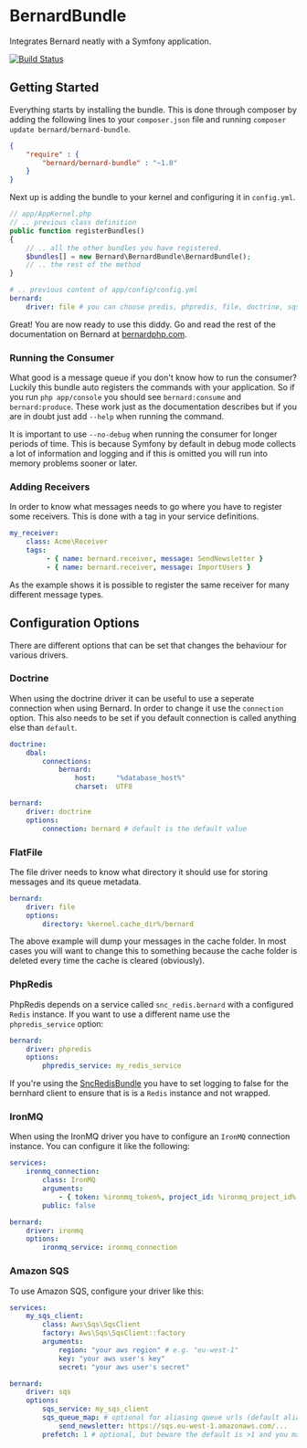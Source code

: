 BernardBundle
=============

Integrates Bernard neatly with a Symfony application.

[![Build Status](https://travis-ci.org/bernardphp/BernardBundle.png?branch=master)](https://travis-ci.org/bernardphp/BernardBundle)

Getting Started
---------------

Everything starts by installing the bundle. This is done through composer by adding the following lines
to your `composer.json` file and running `composer update bernard/bernard-bundle`.

``` json
{
    "require" : {
        "bernard/bernard-bundle" : "~1.0"
    }
}
```

Next up is adding the bundle to your kernel and configuring it in `config.yml`.

``` php
// app/AppKernel.php
// .. previous class definition
public function registerBundles()
{
    // .. all the other bundles you have registered.
    $bundles[] = new Bernard\BernardBundle\BernardBundle();
    // .. the rest of the method
}
```

``` yml
# .. previous content of app/config/config.yml
bernard:
    driver: file # you can choose predis, phpredis, file, doctrine, sqs etc.
```

Great! You are now ready to use this diddy. Go and read the rest of the documentation on Bernard at [bernardphp.com](http://bernardphp.com/).

### Running the Consumer

What good is a message queue if you don't know how to run the consumer? Luckily this bundle auto registers the commands
with your application. So if you run `php app/console` you should see `bernard:consume` and `bernard:produce`. These
work just as the documentation describes but if you are in doubt just add `--help` when running the command.

It is important to use `--no-debug` when running the consumer for longer periods of time. This is because Symfony by
default in debug mode collects a lot of information and logging and if this is omitted you will run into memory problems
sooner or later.

### Adding Receivers

In order to know what messages needs to go where you have to register some receivers. This is done with a tag in your
service definitions.

``` yaml
my_receiver:
    class: Acme\Receiver
    tags:
         - { name: bernard.receiver, message: SendNewsletter }
         - { name: bernard.receiver, message: ImportUsers }
```

As the example shows it is possible to register the same receiver for many different message types.

Configuration Options
---------------------

There are different options that can be set that changes the behaviour for various drivers.

### Doctrine

When using the doctrine driver it can be useful to use a seperate connection when using Bernard. In order to
change it use the `connection` option. This also needs to be set if you default connection is called anything else
than `default`.

``` yaml
doctrine:
    dbal:
        connections:
            bernard:
                host:     "%database_host%"
                charset:  UTF8

bernard:
    driver: doctrine
    options:
        connection: bernard # default is the default value
```

### FlatFile

The file driver needs to know what directory it should use for storing messages and its queue metadata.

``` yaml
bernard:
    driver: file
    options:
        directory: %kernel.cache_dir%/bernard
```

The above example will dump your messages in the cache folder. In most cases you will want to change this to something
because the cache folder is deleted every time the cache is cleared (obviously).

### PhpRedis

PhpRedis depends on a service called `snc_redis.bernard` with a configured `Redis` instance. If you want to use a
different name use the `phpredis_service` option:

``` yaml
bernard:
    driver: phpredis
    options:
        phpredis_service: my_redis_service
```

If you're using the [SncRedisBundle](https://github.com/snc/SncRedisBundle) you have to set logging to false for the
bernhard client to ensure that is is a ``Redis`` instance and not wrapped.

### IronMQ

When using the IronMQ driver you have to configure an `IronMQ` connection instance. You can configure it like the following:

``` yaml
services:
    ironmq_connection:
        class: IronMQ
        arguments:
            - { token: %ironmq_token%, project_id: %ironmq_project_id% }
        public: false

bernard:
    driver: ironmq
    options:
        ironmq_service: ironmq_connection
```

### Amazon SQS

To use Amazon SQS, configure your driver like this:

``` yaml
services:
    my_sqs_client:
        class: Aws\Sqs\SqsClient
        factory: Aws\Sqs\SqsClient::factory
        arguments:
            region: "your aws region" # e.g. "eu-west-1"
            key: "your aws user's key"
            secret: "your aws user's secret"

bernard:
    driver: sqs
    options:
        sqs_service: my_sqs_client
        sqs_queue_map: # optional for aliasing queue urls (default alias is the url section after the last "/"), e.g.:
            send_newsletter: https://sqs.eu-west-1.amazonaws.com/...
        prefetch: 1 # optional, but beware the default is >1 and you may run into invisibility timeout problems with that
```
